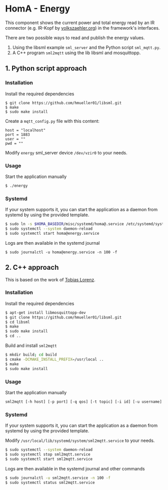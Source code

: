 # HomA - Energy
This component shows the current power and total energy read by an IR connector (e.g. IR-Kopf by [volkszaehler.org](http://wiki.volkszaehler.org/)) in the framework's interfaces.

There are two possible ways to read and publish the energy values.
1) Using the libsml example `sml_server` and the Python script `sml_mqtt.py`.
2) A C++ program `sml2mqtt` using the lib libsml and mosquittopp.

## 1. Python script approach

### Installation
Install the required dependencies
```none
$ git clone https://github.com/hmueller01/libsml.git
$ make
$ sudo make install
```
Create a `mqtt_config.py` file with this content:
```none
host = "localhost"
port = 1883
user = ""
pwd = ""
```
Modify `energy` sml_server device `/dev/vzir0` to your needs.

### Usage
Start the application manually 
```bash
$ ./energy
```

### Systemd
If your system supports it, you can start the application as a daemon from systemd by using the provided template.
```bash
$ sudo ln -s $HOMA_BASEDIR/misc/systemd/homa@.service /etc/systemd/system/multi-user.target.wants/homa@energy.service
$ sudo systemctl --system daemon-reload
$ sudo systemctl start homa@energy.service
```

Logs are then available in the systemd journal 
```
$ sudo journalctl -u homa@energy.service -n 100 -f
```


## 2. C++ approach
This is based on the work of [Tobias Lorenz](https://bitbucket.org/tobylorenz/sml2mqtt/overview).

### Installation
Install the required dependencies
```bash
$ apt-get install libmosquittopp-dev
$ git clone https://github.com/hmueller01/libsml.git
$ cd libsml
$ make
$ sudo make install
$ cd ..
```
Build and install `sml2mqtt`
```bash
$ mkdir build; cd build
$ cmake -DCMAKE_INSTALL_PREFIX=/usr/local ..
$ make
$ sudo make install
```

### Usage
Start the application manually
```bash
sml2mqtt [-h host] [-p port] [-q qos] [-t topic] [-i id] [-u username] [-P password] [-d device] -v
```

### Systemd
If your system supports it, you can start the application as a daemon from systemd by using the provided template.

Modify `/usr/local/lib/systemd/system/sml2mqtt.service` to your needs.
```bash
$ sudo systemctl --system daemon-reload
$ sudo systemctl stop sml2mqtt.service
$ sudo systemctl start sml2mqtt.service
```

Logs are then available in the systemd journal and other commands
```bash
$ sudo journalctl -u sml2mqtt.service -n 100 -f
$ sudo systemctl status sml2mqtt.service
```
